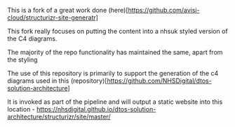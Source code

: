 This is a fork of a great work done (here)[https://github.com/avisi-cloud/structurizr-site-generatr]

This fork really focuses on putting the content into a nhsuk styled version of the C4 diagrams.

The majority of the repo functionality has maintained the same, apart from the styling

The use of this repository is primarily to support the generation of the c4 diagrams used in this (repository)[https://github.com/NHSDigital/dtos-solution-architecture]

It is invoked as part of the pipeline and will output a static website into this location - https://nhsdigital.github.io/dtos-solution-architecture/structurizr/site/master/
